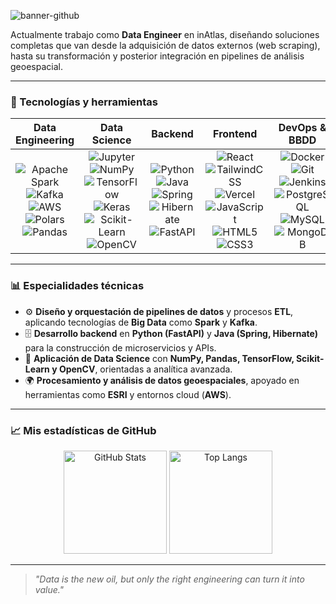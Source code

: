 ![banner-github](https://github.com/user-attachments/assets/69cd96fd-4071-4801-9205-14d1610a9d99)

Actualmente trabajo como **Data Engineer** en inAtlas, diseñando soluciones completas que van desde la adquisición de datos externos (web scraping), hasta su transformación y posterior integración en pipelines de análisis geoespacial.

---

### 🚀 Tecnologías y herramientas

<div align="center">

| **Data Engineering** | **Data Science** | **Backend** | **Frontend** | **DevOps & BBDD** |
|-----------------------|------------------------|-------------|--------------|-------------------|
| <div align="center">![Apache Spark](https://img.shields.io/badge/Apache%20Spark-E25A1C?logo=apachespark&logoColor=white) ![Kafka](https://img.shields.io/badge/Apache%20Kafka-231F20?logo=apachekafka&logoColor=white) ![AWS](https://img.shields.io/badge/AWS-232F3E?logo=amazon-aws&logoColor=white) ![Polars](https://img.shields.io/badge/Polars-4B0082?logo=polars&logoColor=white) ![Pandas](https://img.shields.io/badge/Pandas-150458?logo=pandas&logoColor=white)</div> | <div align="center">![Jupyter](https://img.shields.io/badge/Jupyter-F37626?logo=jupyter&logoColor=white) ![NumPy](https://img.shields.io/badge/NumPy-013243?logo=numpy&logoColor=white) ![TensorFlow](https://img.shields.io/badge/TensorFlow-FF6F00?logo=tensorflow&logoColor=white) ![Keras](https://img.shields.io/badge/Keras-D00000?logo=keras&logoColor=white) ![Scikit-Learn](https://img.shields.io/badge/Scikit--Learn-F7931E?logo=scikit-learn&logoColor=white) ![OpenCV](https://img.shields.io/badge/OpenCV-5C3EE8?logo=opencv&logoColor=white)</div> | <div align="center">![Python](https://img.shields.io/badge/Python-3776AB?logo=python&logoColor=white) ![Java](https://img.shields.io/badge/Java-orange?style=flat&logo=openjdk) ![Spring](https://img.shields.io/badge/Spring-6DB33F?logo=spring&logoColor=white) ![Hibernate](https://img.shields.io/badge/Hibernate-59666C?logo=hibernate&logoColor=white) ![FastAPI](https://img.shields.io/badge/FastAPI-009688?logo=fastapi&logoColor=white)</div> | <div align="center">![React](https://img.shields.io/badge/React-61DAFB?logo=react&logoColor=black) ![TailwindCSS](https://img.shields.io/badge/Tailwind-38B2AC?logo=tailwind-css&logoColor=white) ![Vercel](https://img.shields.io/badge/Vercel-000000?logo=vercel&logoColor=white) ![JavaScript](https://img.shields.io/badge/JavaScript-F7DF1E?logo=javascript&logoColor=black) ![HTML5](https://img.shields.io/badge/HTML5-E34F26?logo=html5&logoColor=white) ![CSS3](https://img.shields.io/badge/CSS3-1572B6?logo=css3&logoColor=white)</div> | <div align="center">![Docker](https://img.shields.io/badge/Docker-2496ED?logo=docker&logoColor=white) ![Git](https://img.shields.io/badge/Git-F05032?logo=git&logoColor=white) ![Jenkins](https://img.shields.io/badge/Jenkins-D24939?logo=jenkins&logoColor=white) ![PostgreSQL](https://img.shields.io/badge/PostgreSQL-4169E1?logo=postgresql&logoColor=white) ![MySQL](https://img.shields.io/badge/MySQL-4479A1?logo=mysql&logoColor=white) ![MongoDB](https://img.shields.io/badge/MongoDB-47A248?logo=mongodb&logoColor=white)</div> |

</div>

---

### 📊 Especialidades técnicas
- ⚙️ **Diseño y orquestación de pipelines de datos** y procesos **ETL**, aplicando tecnologías de **Big Data** como **Spark** y **Kafka**.  
- 🗄 **Desarrollo backend** en **Python (FastAPI)** y **Java (Spring, Hibernate)** para la construcción de microservicios y APIs.  
- 🧠 **Aplicación de Data Science** con **NumPy, Pandas, TensorFlow, Scikit-Learn y OpenCV**, orientadas a analítica avanzada.  
- 🌍 **Procesamiento y análisis de datos geoespaciales**, apoyado en herramientas como **ESRI** y entornos cloud (**AWS**). 

---

### 📈 Mis estadísticas de GitHub
<div align="center">
  <img height="165" src="https://github-readme-stats.vercel.app/api?username=THIONG&rank_icon=github&hide_title=true&hide_border=true&show_icons=true&bg_color=000000&title_color=ffffff&text_color=ffffff&icon_color=ffffff" alt="GitHub Stats" />
  <img height="165" src="https://github-readme-stats.vercel.app/api/top-langs/?username=THIONG&hide_border=true&layout=compact&bg_color=000000&title_color=ffffff&text_color=ffffff" alt="Top Langs" />
</div>

---

> *"Data is the new oil, but only the right engineering can turn it into value."*
